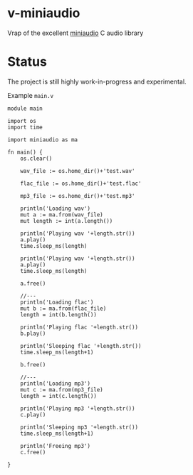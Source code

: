 # v-miniaudio
Vrap of the excellent [miniaudio](https://github.com/dr-soft/miniaudio) C audio library

# Status
The project is still highly work-in-progress and experimental.

Example `main.v`
```
module main

import os
import time

import miniaudio as ma

fn main() {
    os.clear()

    wav_file := os.home_dir()+'test.wav'

    flac_file := os.home_dir()+'test.flac'

    mp3_file := os.home_dir()+'test.mp3'

    println('Loading wav')
    mut a := ma.from(wav_file)
    mut length := int(a.length())

    println('Playing wav '+length.str())
    a.play()
    time.sleep_ms(length)

    println('Playing wav '+length.str())
    a.play()
    time.sleep_ms(length)

    a.free()

    //---
    println('Loading flac')
    mut b := ma.from(flac_file)
    length = int(b.length())

    println('Playing flac '+length.str())
    b.play()

    println('Sleeping flac '+length.str())
    time.sleep_ms(length+1)

    b.free()

    //---
    println('Loading mp3')
    mut c := ma.from(mp3_file)
    length = int(c.length())

    println('Playing mp3 '+length.str())
    c.play()

    println('Sleeping mp3 '+length.str())
    time.sleep_ms(length+1)

    println('Freeing mp3')
    c.free()

}
```

